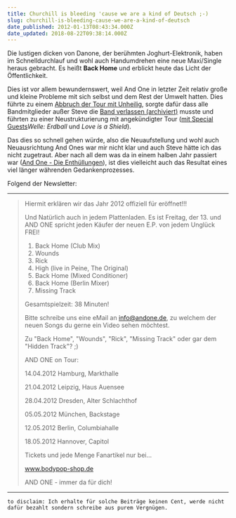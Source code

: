 ```yaml
---
title: Churchill is bleeding 'cause we are a kind of Deutsch ;-)
slug: churchill-is-bleeding-cause-we-are-a-kind-of-deutsch
date_published: 2012-01-13T08:43:34.000Z
date_updated: 2018-08-22T09:38:14.000Z
---
```


Die lustigen dicken von Danone, der berühmten Joghurt-Elektronik, haben im Schnelldurchlauf und wohl auch Handumdrehen eine neue Maxi/Single heraus gebracht. Es heißt **Back Home** und erblickt heute das Licht der Öffentlichkeit. 

Dies ist vor allem bewundernswert, weil And One in letzter Zeit relativ große und kleine Probleme mit sich selbst und dem Rest der Umwelt hatten. Dies führte zu einem [Abbruch der Tour mit Unheilig](http://zurueckzumbeton.com/2011/07/22/and-one-brechen-ihre-tour-mit-unheilig-schon-nach-der-dritten-deutschen-stadt-ab), sorgte dafür dass alle Bandmitglieder außer Steve die [Band verlassen (archiviert)](http://web.archive.org/web/20120905214249/http://zurueckzumbeton.com:80/2011/06/07/and-one-losen-sich-auf) musste und führten zu einer Neustrukturierung mit angekündigter Tour ([mit Special Guests](http://zurueckzumbeton.com/2011/11/18/covenant-welleerdball-neue-special-guests-von-and-one)*Welle: Erdball* und *Love is a Shield*).

Das dies so schnell gehen würde, also die Neuaufstellung und wohl auch Neuausrichtung And Ones war mir nicht klar und auch Steve hätte ich das nicht zugetraut. Aber nach all dem was da in einem halben Jahr passiert war ([And One - Die Enthüllungen](http://zurueckzumbeton.com/2011/08/11/neues-von-and-one-die-enthullungen)), ist dies vielleicht auch das Resultat eines viel länger währenden Gedankenprozesses.

Folgend der Newsletter:

---

> Hiermit erklären wir das Jahr 2012 offiziell für eröffnet!!! 
> 
> Und Natürlich auch in jedem Plattenladen. Es ist Freitag, der 13. und AND ONE spricht jeden Käufer der neuen E.P. von jedem Unglück FREI!
> 
> 1. Back Home (Club Mix)
> 2. Wounds
> 3. Rick
> 4. High (live in Peine, The Original)
> 5. Back Home (Mixed Conditioner)
> 6. Back Home (Berlin Mixer)
> 7. Missing Track
> 
> 
> Gesamtspielzeit: 38 Minuten!
> 
> Bitte schreibe uns eine eMail an [info@andone.de](mailto:info@andone.de), zu welchem der neuen Songs du gerne ein Video sehen möchtest.
> 
> Zu "Back Home", "Wounds", "Rick", "Missing Track" oder gar dem "Hidden Track"? ;)
> 
> AND ONE on Tour:
> 
> 14.04.2012 Hamburg, Markthalle
> 
> 21.04.2012 Leipzig, Haus Auensee
> 
> 28.04.2012 Dresden, Alter Schlachthof
> 
> 05.05.2012 München, Backstage
> 
> 12.05.2012 Berlin, Columbiahalle
> 
> 18.05.2012 Hannover, Capitol
> 
> Tickets und jede Menge Fanartikel nur bei...
> 
> www.bodypop-shop.de
> 
> AND ONE - immer da für dich!

---
`to disclaim: Ich erhalte für solche Beiträge keinen Cent, werde nicht dafür bezahlt sondern schreibe aus purem Vergnügen.`
